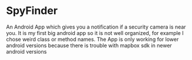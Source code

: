 # SpyFinder
 An Android App which gives you a notification if a security camera is near you. It is my first big android app so it is not well organized, for example I chose weird class or method names. The App is only working for lower android versions because there is trouble with mapbox sdk in newer android versions
